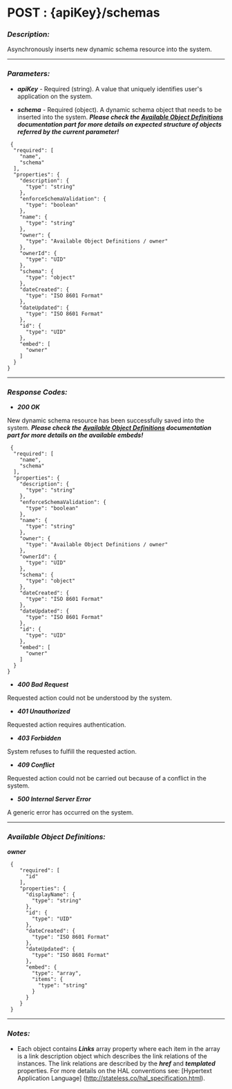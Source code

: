 
# POST : {apiKey}/schemas 

### *Description:* 
Asynchronously inserts new dynamic schema resource into the system. 



* * *
### *Parameters:*


- ***apiKey*** - Required (string). A value that uniquely identifies user&#39;s application on the system. 


- ***schema*** - Required (object). A dynamic schema object that needs to be inserted into the system. 
***Please check the [Available Object Definitions](#available-object-definitions) documentation part for more details on expected structure of objects referred by the current parameter!***

```
 {
  "required": [
    "name",
    "schema"
  ],
  "properties": {
    "description": {
      "type": "string"
    },
    "enforceSchemaValidation": {
      "type": "boolean"
    },
    "name": {
      "type": "string"
    },
    "owner": {
      "type": "Available Object Definitions / owner"
    },
    "ownerId": {
      "type": "UID"
    },
    "schema": {
      "type": "object"
    },
    "dateCreated": {
      "type": "ISO 8601 Format"
    },
    "dateUpdated": {
      "type": "ISO 8601 Format"
    },
    "id": {
      "type": "UID"
    },
    "embed": [
      "owner"
    ]
  }
} 

```

* * *
### *Response Codes:*


- ***200  OK*** 

 New dynamic schema resource has been successfully saved into the system. 
 ***Please check the [Available Object Definitions](#available-object-definitions) documentation part for more details on the available embeds!*** 

```
 {
  "required": [
    "name",
    "schema"
  ],
  "properties": {
    "description": {
      "type": "string"
    },
    "enforceSchemaValidation": {
      "type": "boolean"
    },
    "name": {
      "type": "string"
    },
    "owner": {
      "type": "Available Object Definitions / owner"
    },
    "ownerId": {
      "type": "UID"
    },
    "schema": {
      "type": "object"
    },
    "dateCreated": {
      "type": "ISO 8601 Format"
    },
    "dateUpdated": {
      "type": "ISO 8601 Format"
    },
    "id": {
      "type": "UID"
    },
    "embed": [
      "owner"
    ]
  }
} 

```

- ***400  Bad Request*** 

 Requested action could not be understood by the system. 


- ***401  Unauthorized*** 

 Requested action requires authentication. 


- ***403  Forbidden*** 

 System refuses to fulfill the requested action. 


- ***409  Conflict*** 

 Requested action could not be carried out because of a conflict in the system. 


- ***500  Internal Server Error*** 

 A generic error has occurred on the system. 



* * *
### *Available Object Definitions:*

***owner***

```
 {
    "required": [
      "id"
    ],
    "properties": {
      "displayName": {
        "type": "string"
      },
      "id": {
        "type": "UID"
      },
      "dateCreated": {
        "type": "ISO 8601 Format"
      },
      "dateUpdated": {
        "type": "ISO 8601 Format"
      },
      "embed": {
        "type": "array",
        "items": {
          "type": "string"
        }
      }
    }
 }
```
* * *
### *Notes:* 
- Each object contains ***Links*** array property where each item in the array is a link description object which describes the link relations of the instances. The link relations are described by the ***href*** and ***templated*** properties. For more details on the HAL conventions see: [Hypertext Application Language] (http://stateless.co/hal_specification.html).

